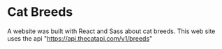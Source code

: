 # Cat Breeds
A website was built with React and Sass about cat breeds. This web site uses the api "https://api.thecatapi.com/v1/breeds"


